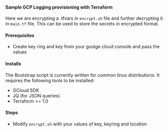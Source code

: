 #### Sample GCP Logging provisioning with Terraform 
Here we are encrypting a .tfvars in `encrypt.sh` file and further decrypting it in `main.tf` file.
This can be used to store the secrets in encrypted format.

#### Prerequisites
- Create key ring and key from your goolge cloud console and pass the values 

#### Installs
The Bootstrap script is currently written for common linux distributions. It requires the following tools to be installed:
 - GCloud SDK
 - JQ (for JSON queries)
 - Terraform >= 1.0
#### Steps
- Modify `encrypt.sh` with your values of key, keyring and location

